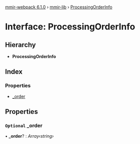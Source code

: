 [mmir-webpack 6.1.0](../README.md) › [mmir-lib](../modules/mmir_lib.md) › [ProcessingOrderInfo](mmir_lib.processingorderinfo.md)

# Interface: ProcessingOrderInfo

## Hierarchy

* **ProcessingOrderInfo**

## Index

### Properties

* [_order](mmir_lib.processingorderinfo.md#optional-_order)

## Properties

### `Optional` _order

• **_order**? : *Array‹string›*
